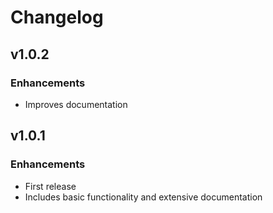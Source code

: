 # Changelog

## v1.0.2

### Enhancements

- Improves documentation

## v1.0.1

### Enhancements

- First release
- Includes basic functionality and extensive documentation



